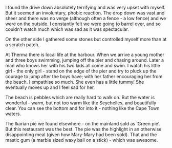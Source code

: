 I found the drive down absolutely terrifying and was very upset with myself. But it seemed an involuntary, phobic reaction. The drop down was vast and sheer and there was no verge (although often a fence - a low fence) and we were on the outside. I constantly felt we were going to barrel over, and so couldn’t watch much which was sad as it was spectacular.

On the other side I gathered some stones but controlled myself more than at a scratch patch.

At Therma there is local life at the harbour. When we arrive a young mother and three boys swimming, jumping off the pier and chasing around. Later a man who knows her with his two kids all come and swim. I watch his little girl - the only girl - stand on the edge of the pier and try to pluck up the courage to jump after the boys have; with her father encouraging her from the beach. I empathise so much. She even has a little tummy! She eventually moves up and I feel sad for her.

The beach is pebbles which are really hard to walk on. But the water is wonderful - warm, but not too warm like the Seychelles, and beautifully clear. You can see the bottom and for into it - nothing like the Cape Town waters.

The Ikarian pie we found elsewhere - on the mainland sold as ‘Green pie’. But this restaurant was the best. The pie was the highlight in an otherwise disappointing meal (given how Mary-Mary had been sold). That and the mastic gum (a marble sized waxy ball on a stick) - which was awesome.
